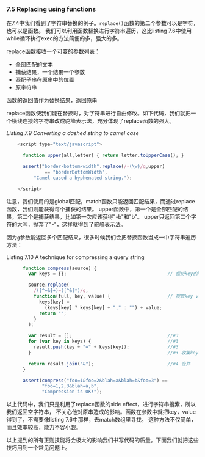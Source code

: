 ### 7.5 Replacing using functions

在7.4中我们看到了字符串替换的例子。`replace()`函数的第二个参数可以是字符，也可以是函数。
我们可以利用函数替换进行字符串遍历，这比listing 7.6中使用while循环执行exec的方法简便的多，强大的多。

replace函数接收一个可变的参数列表：

* 全部匹配的文本
* 捕获结果，一个结果一个参数
* 匹配子串在原串中的位置
* 原字符串

函数的返回值作为替换结果，返回原串

replace函数使我们能在替换时，对字符串进行自由修改。如下代码，我们就把一个横线连接的字符串改成驼峰表示法，充分体现了replace函数的强大。


*Listing 7.9 Converting a dashed string to camel case*

```javascript
    <script type="text/javascript">

      function upper(all,letter) { return letter.toUpperCase(); }      //#1

      assert("border-bottom-width".replace(/-(\w)/g,upper)             //#2
              == "borderBottomWidth",
          "Camel cased a hyphenated string.");

    </script>
```

注意，我们使用的是global匹配，match函数只能返回匹配结果，而通过replace函数，我们则能获得每个捕获的结果。
upper函数中，第一个是全部匹配的结果，第二个是捕获结果，比如第一次应该获得"-b"和"b"。
upper只返回第二个字符的大写，抛弃了"-"，这样就得到了驼峰表示法。

因为`g`参数能返回多个匹配结果，很多时候我们会把替换函数当成一中字符串遍历方法：

Listing 7.10 A technique for compressing a query string

```javascript
      function compress(source) {
        var keys = {};                                     // 保持key的hash数组

        source.replace(
          /([^=&]+)=([^&]*)/g,
          function(full, key, value) {                     // 提取key value信息
            keys[key] =
              (keys[key] ? keys[key] + "," : "") + value;
            return "";
          }
        );

        var result = [];                                   //#3
        for (var key in keys) {                            //#3
          result.push(key + "=" + keys[key]);              //#3
        }                                                  //#3 收集key信息

        return result.join("&");                           //#4 合并
      }

      assert(compress("foo=1&foo=2&blah=a&blah=b&foo=3") ==
             "foo=1,2,3&blah=a,b",
             "Compression is OK!");
```

以上代码中，我们只是利用了replace函数的side effect，进行字符串搜索，所以我们返回空字符串，
不关心他对原串造成的影响。函数在参数中就把key，value得到了，不需要像listing 7.6中那样，去match数组里寻找。
这种方法不仅简单，而且效率较高，能力不容小觑。

以上提到的所有正则技能将会极大的影响我们书写代码的质量。下面我们就把这些技巧用到一个常见问题上。
